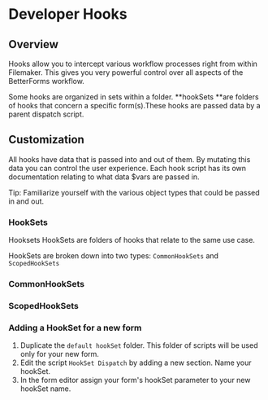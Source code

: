 # Developer Hooks
## Overview

Hooks allow you to intercept various workflow processes right from within Filemaker. This gives you very powerful control over all aspects of the BetterForms workflow.

Some hooks are organized in sets within a folder. **hookSets **are folders of hooks that concern a specific form\(s\).These hooks are passed data by a parent dispatch script.

## Customization

All hooks have data that is passed into and out of them. By mutating this data you can control the user experience. Each hook script has its own documentation relating to what data $vars are passed in.

Tip: Familiarize yourself with the various object types that could be passed in and out.

### HookSets

Hooksets HookSets are folders of hooks that relate to the same use case.

HookSets are broken down into two types: `CommonHookSets` and `ScopedHookSets`

### CommonHookSets


### ScopedHookSets



### Adding a HookSet for a new form

1. Duplicate the `default hookSet` folder. This folder of scripts will be used only for your new form.
2. Edit the script `HookSet Dispatch` by adding a new section. Name your hookSet.
3. In the form editor assign your form's hookSet parameter to your new hookSet name.